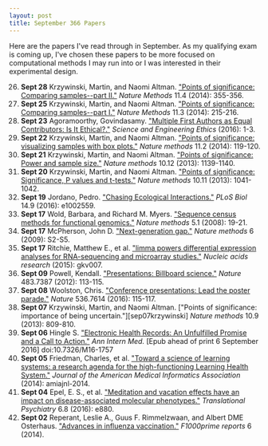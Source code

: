 ```yaml
---
layout: post
title: September 366 Papers
---
```


Here are the papers I've read through in September. As my qualifying exam is
coming up, I've chosen these papers to be more focused on computational methods
I may run into or I was interested in their experimental design.

26. **Sept 28** Krzywinski, Martin, and Naomi Altman. ["Points of significance:
    Comparing samples--part II."][sep28kry] *Nature Methods* 11.4 (2014):
    355-356.
26. **Sept 25** Krzywinski, Martin, and Naomi Altman. ["Points of significance:
    Comparing samples--part I."][sep25kry] *Nature Methods* 11.3 (2014):
    215-216.
25. **Sept 23** Agoramoorthy, Govindasamy. ["Multiple First Authors as Equal
    Contributors: Is It Ethical?."][sep23ago] *Science and Engineering Ethics*
    (2016): 1-3.
24. **Sept 22** Krzywinski, Martin, and Naomi Altman. ["Points of significance:
    visualizing samples with box plots."][sep22kry] *Nature methods* 11.2
    (2014): 119-120.
23. **Sept 21** Krzywinski, Martin, and Naomi Altman. ["Points of significance:
    Power and sample size."][sep21kry] *Nature methods* 10.12 (2013): 1139-1140.
22. **Sept 20** Krzywinski, Martin, and Naomi Altman. ["Points of significance:
    Significance, P values and t-tests."][sep20kry] *Nature methods* 10.11
    (2013): 1041-1042.
21. **Sept 19** Jordano, Pedro. ["Chasing Ecological
    Interactions."][sep19jordano] *PLoS Biol* 14.9 (2016): e1002559.
20. **Sept 17** Wold, Barbara, and Richard M. Myers. ["Sequence census methods
    for functional genomics."][sep17wold] *Nature methods* 5.1 (2008): 19-21.
19. **Sept 17** McPherson, John D. ["Next-generation gap."][sep17mcpherson]
    *Nature methods* 6 (2009): S2-S5.
18. **Sept 17** Ritchie, Matthew E., et al. ["limma powers differential
    expression analyses for RNA-sequencing and microarray
    studies."][sep17ritchie] *Nucleic acids research* (2015): gkv007.
17. **Sept 09** Powell, Kendall. ["Presentations: Billboard
    science."][sep08powell] *Nature* 483.7387 (2012): 113-115.
16. **Sept 08** Woolston, Chris. ["Conference presentations: Lead the poster
    parade."][sep08woolston] *Nature* 536.7614 (2016): 115-117.
15. **Sept 07** Krzywinski, Martin, and Naomi Altman. ["Points of significance:
    importance of being uncertain."][sep07krzywinski] *Nature methods* 10.9
    (2013): 809-810.
14. **Sept 06** Hingle S. ["Electronic Health Records: An Unfulfilled Promise
    and a Call to Action."][sep06hingle] *Ann Intern Med.* [Epub ahead of print 6
    September 2016] doi:10.7326/M16-1757
13. **Sept 05** Friedman, Charles, et al. ["Toward a science of learning
    systems: a research agenda for the high-functioning Learning Health
    System."][sep05friedman] *Journal of the American Medical Informatics
    Association* (2014): amiajnl-2014.
12. **Sept 04** Epel, E. S., et al. ["Meditation and vacation effects have an
    impact on disease-associated molecular phenotypes."][sep04epel]
    *Translational Psychiatry* 6.8 (2016): e880.
11. **Sept 02** Reperant, Leslie A., Guus F. Rimmelzwaan, and Albert DME
    Osterhaus. ["Advances in influenza vaccination."][sep02reperant]
    *F1000prime reports* 6 (2014).

[sep28kry]: http://www.nature.com/nmeth/journal/v11/n4/full/nmeth.2900.html
[sep25kry]: http://www.nature.com/nmeth/journal/v11/n3/full/nmeth.2858.html
[sep23ago]: http://link.springer.com/article/10.1007/s11948-016-9794-x
[sep22kry]: http://www.nature.com/nmeth/journal/v11/n2/full/nmeth.2813.html
[sep21kry]: http://www.nature.com/nmeth/journal/v10/n12/full/nmeth.2738.html
[sep20kry]: http://www.nature.com/nmeth/journal/v10/n11/full/nmeth.2698.html
[sep19jordano]: http://dx.doi.org/10.1371/journal.pbio.1002559
[sep17wold]: http://www.nature.com/nmeth/journal/v5/n1/full/nmeth1157.html
[sep17mcpherson]: http://www.nature.com/nmeth/journal/v6/n11s/full/nmeth.f.268.html
[sep17ritchie]: http://nar.oxfordjournals.org/content/43/7/e47.full
[sep08powell]: http://dx.doi.org/10.1038/nj7387-113a
[sep08woolston]: http://dx.doi.org/10.1038/nj7614-115a
[sep07krzywinshi]: http://www.nature.com/nmeth/journal/v10/n9/full/nmeth.2613.html
[sep06hingle]: http://annals.org/article.aspx?articleid=2546705
[sep05friedman]: http://dx.doi.org/10.1136/amiajnl-2014-002977
[sep04epel]: http://www.nature.com/tp/journal/v6/n8/abs/tp2016164a.html
[sep02reperant]: http://www.ncbi.nlm.nih.gov/pubmed/24991424
